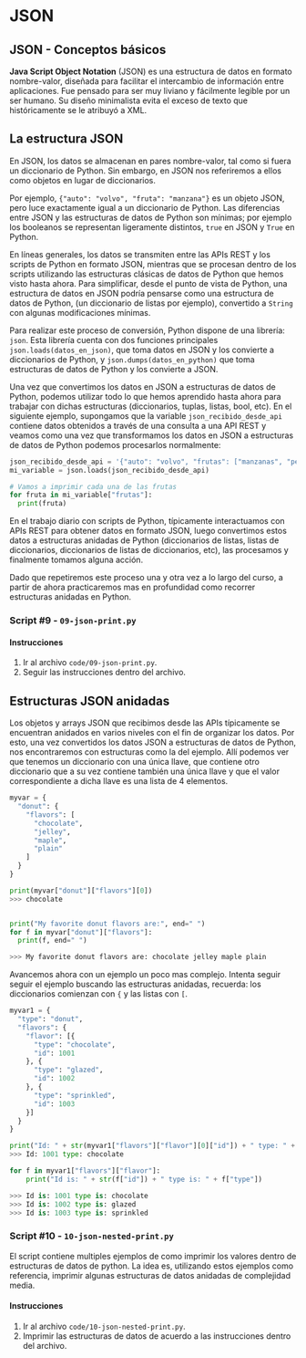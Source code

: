 # JSON

## JSON - Conceptos básicos

**Java Script Object Notation** (JSON) es una estructura de datos en formato nombre-valor, diseñada para facilitar el intercambio de información entre aplicaciones. Fue pensado para ser muy liviano y fácilmente legible por un ser humano. Su diseño minimalista evita el exceso de texto que históricamente se le atribuyó a XML.

## La estructura JSON

En JSON, los datos se almacenan en pares nombre-valor, tal como si fuera un diccionario de Python. Sin embargo, en JSON nos referiremos a ellos como objetos en lugar de diccionarios.

Por ejemplo, `{"auto": "volvo", "fruta": "manzana"}` es un objeto JSON, pero luce exactamente igual a un diccionario de Python. Las diferencias entre JSON y las estructuras de datos de Python son mínimas; por ejemplo los booleanos se representan ligeramente distintos, `true` en JSON y `True` en Python.

En líneas generales, los datos se transmiten entre las APIs REST y los scripts de Python en formato JSON, mientras que se procesan dentro de los scripts utilizando las estructuras clásicas de datos de Python que hemos visto hasta ahora.
Para simplificar, desde el punto de vista de Python, una estructura de datos en JSON podría pensarse como una estructura de datos de Python, (un diccionario de listas por ejemplo), convertido a `String` con algunas modificaciones mínimas.

Para realizar este proceso de conversión, Python dispone de una librería: `json`. Esta librería cuenta con dos funciones principales `json.loads(datos_en_json)`, que toma datos en JSON y los convierte a diccionarios de Python, y `json.dumps(datos_en_python)` que toma estructuras de datos de Python y los convierte a JSON.

Una vez que convertimos los datos en JSON a estructuras de datos de Python, podemos utilizar todo lo que hemos aprendido hasta ahora para trabajar con dichas estructuras (diccionarios, tuplas, listas, bool, etc). En el siguiente ejemplo, supongamos que la variable `json_recibido_desde_api` contiene datos obtenidos a través de una consulta a una API REST y veamos como una vez que transformamos los datos en JSON a estructuras de datos de Python podemos procesarlos normalmente:

```python
json_recibido_desde_api = '{"auto": "volvo", "frutas": ["manzanas", "peras", "naranjas"]}'
mi_variable = json.loads(json_recibido_desde_api)

# Vamos a imprimir cada una de las frutas
for fruta in mi_variable["frutas"]:
  print(fruta)
```

En el trabajo diario con scripts de Python, típicamente interactuamos con APIs REST para obtener datos en formato JSON, luego convertimos estos datos a estructuras anidadas de Python (diccionarios de listas, listas de diccionarios, diccionarios de listas de diccionarios, etc), las procesamos y finalmente tomamos alguna acción.

Dado que repetiremos este proceso una y otra vez a lo largo del curso, a partir de ahora practicaremos mas en profundidad como recorrer estructuras anidadas en Python.

### Script #9 - `09-json-print.py`

#### Instrucciones

1.  Ir al archivo `code/09-json-print.py`.
2.  Seguir las instrucciones dentro del archivo.

## Estructuras JSON anidadas

Los objetos y arrays JSON que recibimos desde las APIs típicamente se encuentran anidados en varios niveles con el fin de organizar los datos. Por esto, una vez convertidos los datos JSON a estructuras de datos de Python, nos encontraremos con estructuras como la del ejemplo. Allí podemos ver que tenemos un diccionario con una única llave, que contiene otro diccionario que a su vez contiene también una única llave y que el valor correspondiente a dicha llave es una lista de 4 elementos.

```python
myvar = {
  "donut": {
    "flavors": [
      "chocolate",
      "jelley",
      "maple",
      "plain"
    ]
  }
}

print(myvar["donut"]["flavors"][0])
>>> chocolate


print("My favorite donut flavors are:", end=" ")
for f in myvar["donut"]["flavors"]:
  print(f, end=" ")

>>> My favorite donut flavors are: chocolate jelley maple plain
```

Avancemos ahora con un ejemplo un poco mas complejo.
Intenta seguir seguir el ejemplo buscando las estructuras anidadas, recuerda: los diccionarios comienzan con `{` y las listas con `[`.

```python
myvar1 = {
  "type": "donut",
  "flavors": {
    "flavor": [{
      "type": "chocolate",
      "id": 1001
    }, {
      "type": "glazed",
      "id": 1002
    }, {
      "type": "sprinkled",
      "id": 1003
    }]
  }
}

print("Id: " + str(myvar1["flavors"]["flavor"][0]["id"]) + " type: " + myvar1["flavors"]["flavor"][0]["type"])
>>> Id: 1001 type: chocolate

for f in myvar1["flavors"]["flavor"]:
    print("Id is: " + str(f["id"]) + " type is: " + f["type"])

>>> Id is: 1001 type is: chocolate
>>> Id is: 1002 type is: glazed
>>> Id is: 1003 type is: sprinkled
```

### Script #10 - `10-json-nested-print.py`

El script contiene multiples ejemplos de como imprimir los valores dentro de estructuras de datos de python. La idea es, utilizando estos ejemplos como referencia, imprimir algunas estructuras de datos anidadas de complejidad media.

#### Instrucciones

1.  Ir al archivo `code/10-json-nested-print.py`.
2.  Imprimir las estructuras de datos de acuerdo a las instrucciones dentro del archivo.
